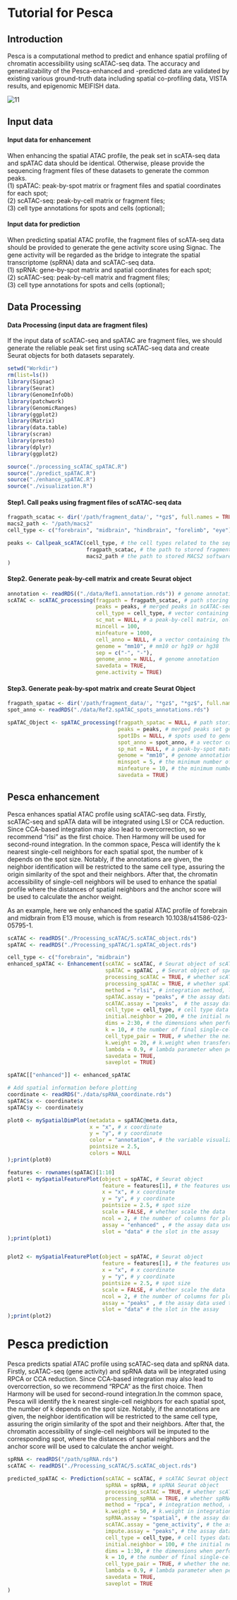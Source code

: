 
# Tutorial for Pesca

## Introduction
Pesca is a computational method to predict and enhance spatial profiling of chromatin accessibility using scATAC-seq data. The accuracy and generalizability of the Pesca-enhanced and -predicted data are validated by existing various ground-truth data including spatial co-profiling data, VISTA results, and epigenomic MEIFISH data.

![11](https://github.com/xmuhuanglab/Pesca/assets/95668602/849cc8cf-124c-4e96-a7ee-d80a54791eb8)


## Input data
#### Input data for enhancement
When enhancing the spatial ATAC profile, the peak set in scATA-seq data and spATAC data should be identical. Otherwise, please provide the sequencing fragment files of these datasets to generate the common peaks.<br>
(1) spATAC: peak-by-spot matrix or fragment files and spatial coordinates for each spot; <br>
(2) scATAC-seq: peak-by-cell matrix or fragment files; <br>
(3) cell type annotations for spots and cells (optional); <br>

#### Input data for prediction
When predicting spatial ATAC profile, the fragment files of scATA-seq data should be provided to generate the gene activity score using Signac. The gene activity will be regarded as the bridge to integrate the spatial transcriptome (spRNA) data and scATAC-seq data.<br>
(1) spRNA: gene-by-spot matrix and spatial coordinates for each spot; <br>
(2) scATAC-seq: peak-by-cell matrix and fragment files; <br>
(3) cell type annotations for spots and cells (optional); <br>


## Data Processing 
#### Data Processing (input data are fragment files)
If the input data of scATAC-seq and spATAC are fragment files, we should generate the reliable peak set first using scATAC-seq data and create Seurat objects for both datasets separately.

```r
setwd("Workdir")
rm(list=ls())
library(Signac)
library(Seurat)
library(GenomeInfoDb)
library(patchwork)
library(GenomicRanges)
library(ggplot2)
library(Matrix)
library(data.table)
library(scran)
library(presto)
library(dplyr)
library(ggplot2)

source("./processing_scATAC_spATAC.R")
source("./predict_spATAC.R")
source("./enhance_spATAC.R")
source("./visualization.R")
```
#### Step1. Call peaks using fragment files of scATAC-seq data
```r
fragpath_scatac <- dir('/path/fragment_data/', "*gz$", full.names = TRUE)
macs2_path <- "/path/macs2"
cell_type <- c("forebrain", "midbrain", "hindbrain", "forelimb", "eye")

peaks <- Callpeak_scATAC(cell_type, # the cell types related to the separate fragment filenames used to call peak
                         fragpath_scatac, # the path to stored fragment file (tabix)
                         macs2_path # the path to stored MACS2 software
)
```

#### Step2. Generate peak-by-cell matrix and create Seurat object
```r
annotation <- readRDS(("./data/Ref1.annotation.rds")) # genome annotation
scATAC <- scATAC_processing(fragpath = fragpath_scatac, # path storing fragment file (tabix)
                            peaks = peaks, # merged peaks in scATAC-seq data
                            cell_type = cell_type, # vector containing the organ names
                            sc_mat = NULL, # a peak-by-cell matrix, only needed when fragment data are not available
                            mincell = 100,
                            minfeature = 1000,
                            cell_anno = NULL, # a vector containing the cell identify
                            genome = "mm10", # mm10 or hg19 or hg38
                            sep = c("-", "-"), 
                            genome_anno = NULL, # genome annotation
                            savedata = TRUE,
                            gene.activity = TRUE)
```

#### Step3. Generate peak-by-spot matrix and create Seurat Object

```r
fragpath_spatac <- dir('/path/fragment_data/', "*gz$", "*gz$", full.names = TRUE)
spot_anno <- readRDS("./data/Ref2.spATAC_spots_annotations.rds")

spATAC_Object <- spATAC_processing(fragpath_spatac = NULL, # path storing spATAC fragment file
                                   peaks = peaks, # merged peaks set generated from corresponding scATAC-seq data
                                   spotIDs = NULL, # spots used to generate matrix
                                   spot_anno = spot_anno, # a vector containing spot identity
                                   sp_mat = NULL, # a peak-by-spot matrix, only needed when fragment data are not available
                                   genome = "mm10", # genome annotation 
                                   minspot = 5, # the minimum number of spots which peaks are accessible in 
                                   minfeature = 10, # the minimum number of peaks that a spot contains
                                   savedata = TRUE)
```

## Pesca enhancement 
Pesca enhances spatial ATAC profile using scATAC-seq data. Firstly, scATAC-seq and spATA data will be integrated using LSI or CCA reduction. Since CCA-based integration may also lead to overcorrection, so we recommend “rlsi” as the first choice. Then Harmony will be used for second-round integration. In the common space, Pesca will identify the k nearest single-cell neighbors for each spatial spot, the number of k depends on the spot size. Notably, if the annotations are given, the neighbor identification will be restricted to the same cell type, assuring the origin similarity of the spot and their neighbors. After that, the chromatin accessibility of single-cell neighbors will be used to enhance the spatial profile where the distances of spatial neighbors and the anchor score will be used to calculate the anchor weight.

As an example, here we only enhanced the spatial ATAC profile of forebrain and midbrain from E13 mouse, which is from research 10.1038/s41586-023-05795-1.
```r
scATAC <- readRDS("./Processing_scATAC/5.scATAC_object.rds")
spATAC <- readRDS("./Processing_spATAC/1.spATAC_object.rds")

cell_type <- c("forebrain", "midbrain")
enhanced_spATAC <- Enhancement(scATAC = scATAC, # Seurat object of scATAC-seq
                               spATAC = spATAC , # Seurat object of spATAC data
                               processing_scATAC = TRUE, # whether scATAC-seq data will be processed
                               processing_spATAC = TRUE, # whether spATAC data will be processed
                               method = "rlsi", # integration method, lsi or cca
                               spATAC.assay = "peaks", # the assay data used for integration in spATAC data
                               scATAC.assay = "peaks",  # the assay data used for integration in scATAC-seq data
                               cell_type = cell_type, # cell type data used for enhancement
                               initial.neighbor = 200, # the initial neighbors identified for spots, default 100
                               dims = 2:30, # the dimensions when performing the integration
                               k = 10, # the number of final single-cell neighbors for each spot
                               cell_type_pair = TRUE, # whether the neighbor identification is restricted to cell types. Annotation should be represented in scATAC and spATAC data when it is true.
                               k.weight = 20, # k.weight when transferring data
                               lambda = 0.9, # lambda parameter when performing Harmony to integrate
                               savedata = TRUE,
                               saveplot = TRUE)

spATAC[["enhanced"]] <- enhanced_spATAC

# Add spatial information before plotting
coordinate <- readRDS("./data/spRNA_coordinate.rds")
spATAC$x <- coordinate$x
spATAC$y <- coordinate$y

plot0 <- mySpatialDimPlot(metadata = spATAC@meta.data, 
                          x = "x", # x coordinate
                          y = "y", # y coordinate
                          color = "annotation", # the variable visualized
                          pointsize = 2.5, 
                          colors = NULL 
);print(plot0)

features <- rownames(spATAC)[1:10]
plot1 <- mySpatialFeaturePlot(object = spATAC, # Seurat object
                              feature = features[1], # the features used to plot
                              x = "x", # x coordinate
                              y = "y", # y coordinate
                              pointsize = 2.5, # spot size
                              scale = FALSE, # whether scale the data
                              ncol = 2, # the number of columns for plots when the number of features is more than two
                              assay = "enhanced" , # the assay data used to plot 
                              slot = "data" # the slot in the assay 
);print(plot1)


plot2 <- mySpatialFeaturePlot(object = spATAC, # Seurat object
                              feature = features[1], # the features used to plot
                              x = "x", # x coordinate
                              y = "y", # y coordinate
                              pointsize = 2.5, # spot size
                              scale = FALSE, # whether scale the data
                              ncol = 2, # the number of columns for plots when the number of features is more than two
                              assay = "peaks" , # the assay data used to plot 
                              slot = "data" # the slot in the assay 
);print(plot2)

```

# Pesca prediction
Pesca predicts spatial ATAC profile using scATAC-seq data and spRNA data. Firstly, scATAC-seq (gene activity) and spRNA data will be integrated using RPCA or CCA reduction. Since CCA-based integration may also lead to overcorrection, so we recommend “RPCA” as the first choice. Then Harmony will be used for second-round integration.In the common space, Pesca will identify the k nearest single-cell neighbors for each spatial spot, the number of k depends on the spot size. Notably, if the annotations are given, the neighbor identification will be restricted to the same cell type, assuring the origin similarity of the spot and their neighbors. After that, the chromatin accessibility of single-cell neighbors will be imputed to the corresponding spot, where the distances of spatial neighbors and the anchor score will be used to calculate the anchor weight.

```r
spRNA <- readRDS("/path/spRNA.rds")
scATAC <- readRDS("./Processing_scATAC/5.scATAC_object.rds")

predicted_spATAC <- Prediction(scATAC = scATAC, # scATAC Seurat object
                               spRNA = spRNA, # spRNA Seurat object
                               processing_scATAC = TRUE, # whether scATAC-seq data will be processed
                               processing_spRNA = TRUE, # whether spRNA data will be processed
                               method = "rpca", # integration method, rpca or cca
                               k.weight = 50, # k.weight in integration step
                               spRNA.assay = "spatial", # the assay data used for integration in spRNA data
                               scATAC.assay = "gene_activity", # the assay data used for integration in scATAC-seq data
                               impute.assay = "peaks", # the assay data imputed to spatial spot
                               cell_type = cell_type, # cell types data used for enhancement
                               initial.neighbor = 100, # the initial neighbors identified for spots, default 100
                               dims = 1:30, # the dimensions when performing the integration
                               k = 10, # the number of final single-cell neighbors for each spot
                               cell_type_pair = TRUE, # whether the neighbor identification is restricted to cell types. Annotation should be represented in scATAC and spATAC data when it is true.
                               lambda = 0.9, # lambda parameter when performing Harmony to integrate
                               savedata = TRUE,
                               saveplot = TRUE
)

```



